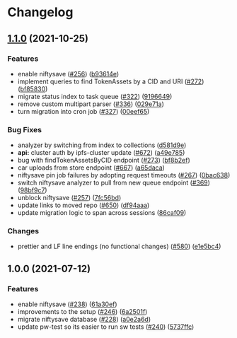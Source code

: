 # Changelog

## [1.1.0](https://www.github.com/nftstorage/nft.storage/compare/database-v1.0.0...database-v1.1.0) (2021-10-25)


### Features

* enable niftysave ([#256](https://www.github.com/nftstorage/nft.storage/issues/256)) ([b93614e](https://www.github.com/nftstorage/nft.storage/commit/b93614ece6806611addea215726ff43f5f7f98bc))
* implement queries to find TokenAssets by a CID and URI ([#272](https://www.github.com/nftstorage/nft.storage/issues/272)) ([bf85830](https://www.github.com/nftstorage/nft.storage/commit/bf85830e68880aba7a85e4a2b867883b769a8dd9))
* migrate status index to task queue ([#322](https://www.github.com/nftstorage/nft.storage/issues/322)) ([9196649](https://www.github.com/nftstorage/nft.storage/commit/91966499c38b25e2afeebae5686c82d7f7ef2deb))
* remove custom multipart parser ([#336](https://www.github.com/nftstorage/nft.storage/issues/336)) ([029e71a](https://www.github.com/nftstorage/nft.storage/commit/029e71aefc1b152a080ffb5739e4f7c2565a1e57))
* turn migration into cron job ([#327](https://www.github.com/nftstorage/nft.storage/issues/327)) ([00eef65](https://www.github.com/nftstorage/nft.storage/commit/00eef6552269df2e328b502f4835d98d61f4e3d3))


### Bug Fixes

* analyzer by switching from index to collections ([d581d9e](https://www.github.com/nftstorage/nft.storage/commit/d581d9e410769342f7cb40808b414888207d07c3))
* **api:** cluster auth by ipfs-cluster update ([#672](https://www.github.com/nftstorage/nft.storage/issues/672)) ([a49e785](https://www.github.com/nftstorage/nft.storage/commit/a49e7856a27a2b554e8056ccc578d79e42874083))
* bug with findTokenAssetsByCID endpoint ([#273](https://www.github.com/nftstorage/nft.storage/issues/273)) ([bf8b2ef](https://www.github.com/nftstorage/nft.storage/commit/bf8b2ef5ff2141e1f454b103d153f7716f5faa72))
* car uploads from store endpoint ([#667](https://www.github.com/nftstorage/nft.storage/issues/667)) ([a65daca](https://www.github.com/nftstorage/nft.storage/commit/a65dacad083a9c68a3ba1b240277948251041164))
* niftysave pin job failures by adopting request timeouts ([#267](https://www.github.com/nftstorage/nft.storage/issues/267)) ([0bac638](https://www.github.com/nftstorage/nft.storage/commit/0bac6385ef0417a7a3453172bf3a3ed9e664f9e6))
* switch niftysave analyzer to pull from new queue endpoint ([#369](https://www.github.com/nftstorage/nft.storage/issues/369)) ([98bf9c7](https://www.github.com/nftstorage/nft.storage/commit/98bf9c726b90001fe959f141b0f0e66f878b8a31))
* unblock niftysave ([#257](https://www.github.com/nftstorage/nft.storage/issues/257)) ([7fc56bd](https://www.github.com/nftstorage/nft.storage/commit/7fc56bdfbbbbe6a59a1ff7df9a42c81aad100635))
* update links to moved repo ([#650](https://www.github.com/nftstorage/nft.storage/issues/650)) ([df94aaa](https://www.github.com/nftstorage/nft.storage/commit/df94aaa8f1ec1a2e7d60a258a90758b2df630c9a))
* update migration logic to span across sessions ([86caf09](https://www.github.com/nftstorage/nft.storage/commit/86caf09ff82ffec18412a0b6ff7f473dd337e0e8))


### Changes

* prettier and LF line endings (no functional changes) ([#580](https://www.github.com/nftstorage/nft.storage/issues/580)) ([e1e5bc4](https://www.github.com/nftstorage/nft.storage/commit/e1e5bc47e5ae112a0775a25b275691a818665f37))

## 1.0.0 (2021-07-12)


### Features

* enable niftysave ([#238](https://www.github.com/nftstorage/nft.storage/issues/238)) ([61a30ef](https://www.github.com/nftstorage/nft.storage/commit/61a30efea3879ec38ba97d0e5b4d300182b50908))
* improvements to the setup ([#246](https://www.github.com/nftstorage/nft.storage/issues/246)) ([6a2501f](https://www.github.com/nftstorage/nft.storage/commit/6a2501f5c340af87c1571886961920280afec249))
* migrate niftysave database ([#228](https://www.github.com/nftstorage/nft.storage/issues/228)) ([a0e2a6d](https://www.github.com/nftstorage/nft.storage/commit/a0e2a6d8f4a3fcc2135cb25d7d19d6dbd86c891b))
* update pw-test so its easier to run sw tests ([#240](https://www.github.com/nftstorage/nft.storage/issues/240)) ([5737ffc](https://www.github.com/nftstorage/nft.storage/commit/5737ffcb0323e20b31fdabdd305da075b92a9047))
